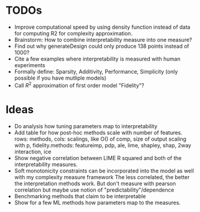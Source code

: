 # TODOs

- Improve computational speed by using density function instead of data for computing R2 for complexity approximation.
- Brainstorm: How to combine interpretability measure into one measure?
- Find out why  generateDesign could only produce 138 points instead of 1000?
- Cite a few examples where interpretability is measured with human experiments
- Formally define: Sparsity, Additivity, Performance, Simplicity (only possible if you have mutliple models)
- Call $R^2$ approximation of first order model "Fidelity"?


# Ideas

- Do analysis how tuning parameters map to interpretability
- Add table for how post-hoc methods scale with number of features. rows: methods, cols: scalings, like O() of comp, size of output scaling with p, fidelity.methods: featureimp, pdp, ale, lime, shapley, shap, 2way interaction, ice
- Show negative correlation between LIME R squared and both of the interpretability measures.
- Soft monotonicity constraints can be incorporated into the model as well with my complexity measure framework
The less correlated, the better the interpretation methods work.
But don't measure with pearson correlation but maybe use notion of "predictability"/dependence
- Benchmarking methods that claim to be interpretable
- Show for a few ML methods how parameters map to the measures.
